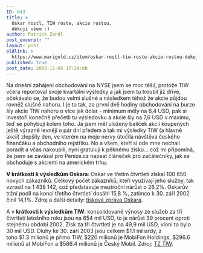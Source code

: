 ```yaml
---
ID: 643
title: >
  Oskar rostl, TIW roste, akcie rostou,
  děkuji všem :)
author: Patrick Zandl
post_excerpt: ""
layout: post
oldlink: >
  https://www.marigold.cz/item/oskar-rostl-tiw-roste-akcie-rostou-dekuji-vsem
published: true
post_date: 2003-11-05 17:24:00
---
```

<p>
Na dnešní zahájení obchodování na NYSE jsem se moc těšil, protože TIW včera reportoval svoje kvartální výsledky a jak jsem tu troubil již dříve, očekávalo se, že budou velmi slušné a následkem téhož že akcie půjdou rovněž slušně nahoru. I je to tak, za první dvě hodiny obchodování na burze šly akcie TIW nahoru o více jak dolar - minimum měly na 6,4 USD, pak si investoři konečně přečetli tu výsledovku a akcie šly na 7,6 USD v maximu, teď se pohybují kolem toho. Já jsem měl uložený balíček akcií koupených ještě výrazně levněji o pár dní předem a tak mi výsledky TIW (a hlavně akcií) zlepšily den, ve kterém na moje nervy útočila návštěva českého finančáku a obchodního rejstříku. No a všem, kteří si ode mne nechali poradit a včas nakoupili, nyní gratuluji k pěknému zisku... což mi připomíná, že jsem se zavázal pro Peníze.cz napsat článeček pro začátečníky, jak se obchoduje s akciemi na americkém trhu.</p>

<p>
<STRONG>V krátkosti k výsledkům Oskara</STRONG>: Oskar ve třetím čtvrtletí získal 100 650 nových zákazníků. Celkový počet zákazníků, kteří využívají jeho služby, tak vzrostl na 1 438 142, což představuje meziroční nárůst o 26,2%. Oskarův tržní podíl na konci třetího čtvrtletí dosáhl 15,8 %, zatímco k 30. září 2002 činil 14,1%. Zdroj a další detaily: <A href="http://www.oskarmobil.cz/about_oskar/viewnews_cz.php3?id=204" target=_blank>tisková zpráva Oskara</A>. </p>

<p>
A v <STRONG>krátkosti k výsledkům TIW</STRONG>: konsolidované výnosy ze služeb za tři čtvrtletí letošního roku jsou na 654 mil USD, to je nárůst 39 procent oproti stejnému období 2002. Zisk za tři čtvrtletí je na 49,9 mil USD, vloni to bylo 30 mil USD. <SPAN class=mwstorytext>Dluhy ke 30. září&#160;2003 jsou celkem $1.1 miliardy, z toho&#160;$1.3&#160;milionů je přímo TIW, $220 milionů je MobiFon Holdings, $296.6 milionů at MobiFon a $586.4 milionů&#160;je Český Mobil. Zdroj: <A href="http://www.tiw.ca/engl/Section1_Infos/C_Medias/year2003/nov4.html" target=_blank>TZ TIW</A>.</SPAN></p>
